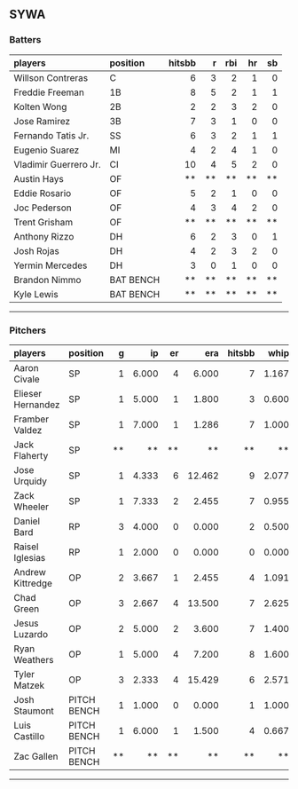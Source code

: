 ## SYWA

### Batters

 
|players               |position  | hitsbb|  r| rbi| hr| sb| 
|:---------------------|:---------|------:|--:|---:|--:|--:| 
|Willson Contreras     |C         |      6|  3|   2|  1|  0| 
|Freddie Freeman       |1B        |      8|  5|   2|  1|  1| 
|Kolten Wong           |2B        |      2|  2|   3|  2|  0| 
|Jose Ramirez          |3B        |      7|  3|   1|  0|  0| 
|Fernando Tatis Jr.    |SS        |      6|  3|   2|  1|  1| 
|Eugenio Suarez        |MI        |      4|  2|   4|  1|  0| 
|Vladimir Guerrero Jr. |CI        |     10|  4|   5|  2|  0| 
|Austin Hays           |OF        |     **| **|  **| **| **| 
|Eddie Rosario         |OF        |      5|  2|   1|  0|  0| 
|Joc Pederson          |OF        |      4|  3|   4|  2|  0| 
|Trent Grisham         |OF        |     **| **|  **| **| **| 
|Anthony Rizzo         |DH        |      6|  2|   3|  0|  1| 
|Josh Rojas            |DH        |      4|  2|   3|  2|  0| 
|Yermin Mercedes       |DH        |      3|  0|   1|  0|  0| 
|Brandon Nimmo         |BAT BENCH |     **| **|  **| **| **| 
|Kyle Lewis            |BAT BENCH |     **| **|  **| **| **| 


* * *

### Pitchers

 
|players           |position    |  g|    ip| er|    era| hitsbb|  whip| so|  w| sv| 
|:-----------------|:-----------|--:|-----:|--:|------:|------:|-----:|--:|--:|--:| 
|Aaron Civale      |SP          |  1| 6.000|  4|  6.000|      7| 1.167|  4|  1|  0| 
|Elieser Hernandez |SP          |  1| 5.000|  1|  1.800|      3| 0.600|  6|  0|  0| 
|Framber Valdez    |SP          |  1| 7.000|  1|  1.286|      7| 1.000| 10|  1|  0| 
|Jack Flaherty     |SP          | **|    **| **|     **|     **|    **| **| **| **| 
|Jose Urquidy      |SP          |  1| 4.333|  6| 12.462|      9| 2.077|  5|  0|  0| 
|Zack Wheeler      |SP          |  1| 7.333|  2|  2.455|      7| 0.955|  8|  0|  0| 
|Daniel Bard       |RP          |  3| 4.000|  0|  0.000|      2| 0.500|  7|  0|  2| 
|Raisel Iglesias   |RP          |  1| 2.000|  0|  0.000|      0| 0.000|  4|  0|  1| 
|Andrew Kittredge  |OP          |  2| 3.667|  1|  2.455|      4| 1.091|  3|  0|  0| 
|Chad Green        |OP          |  3| 2.667|  4| 13.500|      7| 2.625|  4|  0|  0| 
|Jesus Luzardo     |OP          |  2| 5.000|  2|  3.600|      7| 1.400|  8|  1|  0| 
|Ryan Weathers     |OP          |  1| 5.000|  4|  7.200|      8| 1.600|  2|  0|  0| 
|Tyler Matzek      |OP          |  3| 2.333|  4| 15.429|      6| 2.571|  3|  0|  0| 
|Josh Staumont     |PITCH BENCH |  1| 1.000|  0|  0.000|      1| 1.000|  1|  0|  0| 
|Luis Castillo     |PITCH BENCH |  1| 6.000|  1|  1.500|      4| 0.667|  5|  1|  0| 
|Zac Gallen        |PITCH BENCH | **|    **| **|     **|     **|    **| **| **| **| 


* * *



